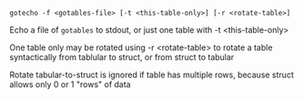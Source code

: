 `gotecho -f <gotables-file> [-t <this-table-only>] [-r <rotate-table>]`

Echo a file of `gotables` to stdout, or just one table with -t \<this-table-only\>

One table only may be rotated using -r \<rotate-table\> to rotate a table syntactically from tablular to struct,
or from struct to tabular

Rotate tabular-to-struct is ignored if table has multiple rows, because struct allows only 0 or 1 "rows" of data


